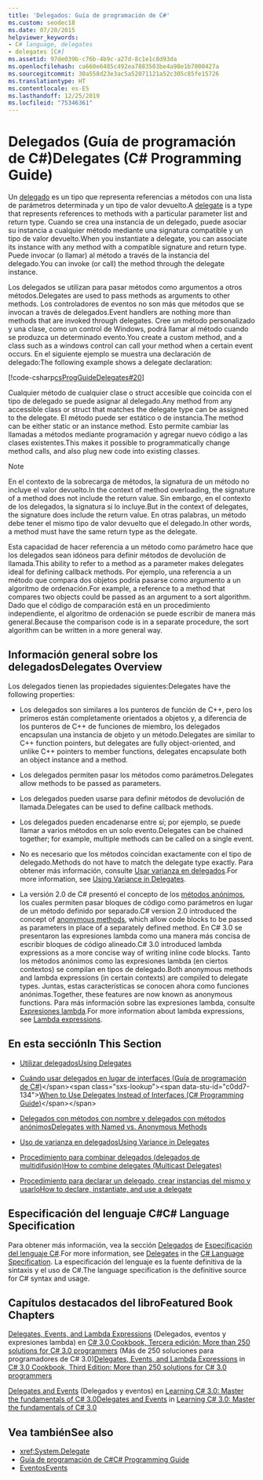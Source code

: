 ```yaml
---
title: 'Delegados: Guía de programación de C#'
ms.custom: seodec18
ms.date: 07/20/2015
helpviewer_keywords:
- C# language, delegates
- delegates [C#]
ms.assetid: 97de039b-c76b-4b9c-a27d-8c1e1c8d93da
ms.openlocfilehash: ca660e6485c492ea7883503be4a98e1b7000427a
ms.sourcegitcommit: 30a558d23e3ac5a52071121a52c305c85fe15726
ms.translationtype: HT
ms.contentlocale: es-ES
ms.lasthandoff: 12/25/2019
ms.locfileid: "75346361"
---
```

# <a name="delegates-c-programming-guide"></a><span data-ttu-id="c0dd7-102">Delegados (Guía de programación de C#)</span><span class="sxs-lookup"><span data-stu-id="c0dd7-102">Delegates (C# Programming Guide)</span></span>
<span data-ttu-id="c0dd7-103">Un [delegado](../../language-reference/builtin-types/reference-types.md) es un tipo que representa referencias a métodos con una lista de parámetros determinada y un tipo de valor devuelto.</span><span class="sxs-lookup"><span data-stu-id="c0dd7-103">A [delegate](../../language-reference/builtin-types/reference-types.md) is a type that represents references to methods with a particular parameter list and return type.</span></span> <span data-ttu-id="c0dd7-104">Cuando se crea una instancia de un delegado, puede asociar su instancia a cualquier método mediante una signatura compatible y un tipo de valor devuelto.</span><span class="sxs-lookup"><span data-stu-id="c0dd7-104">When you instantiate a delegate, you can associate its instance with any method with a compatible signature and return type.</span></span> <span data-ttu-id="c0dd7-105">Puede invocar (o llamar) al método a través de la instancia del delegado.</span><span class="sxs-lookup"><span data-stu-id="c0dd7-105">You can invoke (or call) the method through the delegate instance.</span></span>  
  
 <span data-ttu-id="c0dd7-106">Los delegados se utilizan para pasar métodos como argumentos a otros métodos.</span><span class="sxs-lookup"><span data-stu-id="c0dd7-106">Delegates are used to pass methods as arguments to other methods.</span></span> <span data-ttu-id="c0dd7-107">Los controladores de eventos no son más que métodos que se invocan a través de delegados.</span><span class="sxs-lookup"><span data-stu-id="c0dd7-107">Event handlers are nothing more than methods that are invoked through delegates.</span></span> <span data-ttu-id="c0dd7-108">Cree un método personalizado y una clase, como un control de Windows, podrá llamar al método cuando se produzca un determinado evento.</span><span class="sxs-lookup"><span data-stu-id="c0dd7-108">You create a custom method, and a class such as a windows control can call your method when a certain event occurs.</span></span> <span data-ttu-id="c0dd7-109">En el siguiente ejemplo se muestra una declaración de delegado:</span><span class="sxs-lookup"><span data-stu-id="c0dd7-109">The following example shows a delegate declaration:</span></span>  
  
 [!code-csharp[csProgGuideDelegates#20](~/samples/snippets/csharp/VS_Snippets_VBCSharp/csProgGuideDelegates/CS/Delegates.cs#20)]  
  
 <span data-ttu-id="c0dd7-110">Cualquier método de cualquier clase o struct accesible que coincida con el tipo de delegado se puede asignar al delegado.</span><span class="sxs-lookup"><span data-stu-id="c0dd7-110">Any method from any accessible class or struct that matches the delegate type can be assigned to the delegate.</span></span> <span data-ttu-id="c0dd7-111">El método puede ser estático o de instancia.</span><span class="sxs-lookup"><span data-stu-id="c0dd7-111">The method can be either static or an instance method.</span></span> <span data-ttu-id="c0dd7-112">Esto permite cambiar las llamadas a métodos mediante programación y agregar nuevo código a las clases existentes.</span><span class="sxs-lookup"><span data-stu-id="c0dd7-112">This makes it possible to programmatically change method calls, and also plug new code into existing classes.</span></span>  
  
> [!NOTE]
> <span data-ttu-id="c0dd7-113">En el contexto de la sobrecarga de métodos, la signatura de un método no incluye el valor devuelto.</span><span class="sxs-lookup"><span data-stu-id="c0dd7-113">In the context of method overloading, the signature of a method does not include the return value.</span></span> <span data-ttu-id="c0dd7-114">Sin embargo, en el contexto de los delegados, la signatura sí lo incluye.</span><span class="sxs-lookup"><span data-stu-id="c0dd7-114">But in the context of delegates, the signature does include the return value.</span></span> <span data-ttu-id="c0dd7-115">En otras palabras, un método debe tener el mismo tipo de valor devuelto que el delegado.</span><span class="sxs-lookup"><span data-stu-id="c0dd7-115">In other words, a method must have the same return type as the delegate.</span></span>  
  
 <span data-ttu-id="c0dd7-116">Esta capacidad de hacer referencia a un método como parámetro hace que los delegados sean idóneos para definir métodos de devolución de llamada.</span><span class="sxs-lookup"><span data-stu-id="c0dd7-116">This ability to refer to a method as a parameter makes delegates ideal for defining callback methods.</span></span> <span data-ttu-id="c0dd7-117">Por ejemplo, una referencia a un método que compara dos objetos podría pasarse como argumento a un algoritmo de ordenación.</span><span class="sxs-lookup"><span data-stu-id="c0dd7-117">For example, a reference to a method that compares two objects could be passed as an argument to a sort algorithm.</span></span> <span data-ttu-id="c0dd7-118">Dado que el código de comparación está en un procedimiento independiente, el algoritmo de ordenación se puede escribir de manera más general.</span><span class="sxs-lookup"><span data-stu-id="c0dd7-118">Because the comparison code is in a separate procedure, the sort algorithm can be written in a more general way.</span></span>  
  
## <a name="delegates-overview"></a><span data-ttu-id="c0dd7-119">Información general sobre los delegados</span><span class="sxs-lookup"><span data-stu-id="c0dd7-119">Delegates Overview</span></span>  
 <span data-ttu-id="c0dd7-120">Los delegados tienen las propiedades siguientes:</span><span class="sxs-lookup"><span data-stu-id="c0dd7-120">Delegates have the following properties:</span></span>  
  
- <span data-ttu-id="c0dd7-121">Los delegados son similares a los punteros de función de C++, pero los primeros están completamente orientados a objetos y, a diferencia de los punteros de C++ de funciones de miembro, los delegados encapsulan una instancia de objeto y un método.</span><span class="sxs-lookup"><span data-stu-id="c0dd7-121">Delegates are similar to C++ function pointers, but delegates are fully object-oriented, and unlike C++ pointers to member functions, delegates encapsulate both an object instance and a method.</span></span>
  
- <span data-ttu-id="c0dd7-122">Los delegados permiten pasar los métodos como parámetros.</span><span class="sxs-lookup"><span data-stu-id="c0dd7-122">Delegates allow methods to be passed as parameters.</span></span>  
  
- <span data-ttu-id="c0dd7-123">Los delegados pueden usarse para definir métodos de devolución de llamada.</span><span class="sxs-lookup"><span data-stu-id="c0dd7-123">Delegates can be used to define callback methods.</span></span>  
  
- <span data-ttu-id="c0dd7-124">Los delegados pueden encadenarse entre sí; por ejemplo, se puede llamar a varios métodos en un solo evento.</span><span class="sxs-lookup"><span data-stu-id="c0dd7-124">Delegates can be chained together; for example, multiple methods can be called on a single event.</span></span>  
  
- <span data-ttu-id="c0dd7-125">No es necesario que los métodos coincidan exactamente con el tipo de delegado.</span><span class="sxs-lookup"><span data-stu-id="c0dd7-125">Methods do not have to match the delegate type exactly.</span></span> <span data-ttu-id="c0dd7-126">Para obtener más información, consulte [Usar varianza en delegados](../concepts/covariance-contravariance/using-variance-in-delegates.md).</span><span class="sxs-lookup"><span data-stu-id="c0dd7-126">For more information, see [Using Variance in Delegates](../concepts/covariance-contravariance/using-variance-in-delegates.md).</span></span>  
  
- <span data-ttu-id="c0dd7-127">La versión 2.0 de C# presentó el concepto de los [métodos anónimos](../../language-reference/operators/delegate-operator.md), los cuales permiten pasar bloques de código como parámetros en lugar de un método definido por separado.</span><span class="sxs-lookup"><span data-stu-id="c0dd7-127">C# version 2.0 introduced the concept of [anonymous methods](../../language-reference/operators/delegate-operator.md), which allow code blocks to be passed as parameters in place of a separately defined method.</span></span> <span data-ttu-id="c0dd7-128">En C# 3.0 se presentaron las expresiones lambda como una manera más concisa de escribir bloques de código alineado.</span><span class="sxs-lookup"><span data-stu-id="c0dd7-128">C# 3.0 introduced lambda expressions as a more concise way of writing inline code blocks.</span></span> <span data-ttu-id="c0dd7-129">Tanto los métodos anónimos como las expresiones lambda (en ciertos contextos) se compilan en tipos de delegado.</span><span class="sxs-lookup"><span data-stu-id="c0dd7-129">Both anonymous methods and lambda expressions (in certain contexts) are compiled to delegate types.</span></span> <span data-ttu-id="c0dd7-130">Juntas, estas características se conocen ahora como funciones anónimas.</span><span class="sxs-lookup"><span data-stu-id="c0dd7-130">Together, these features are now known as anonymous functions.</span></span> <span data-ttu-id="c0dd7-131">Para más información sobre las expresiones lambda, consulte [Expresiones lambda](../statements-expressions-operators/lambda-expressions.md).</span><span class="sxs-lookup"><span data-stu-id="c0dd7-131">For more information about lambda expressions, see [Lambda expressions](../statements-expressions-operators/lambda-expressions.md).</span></span>
  
## <a name="in-this-section"></a><span data-ttu-id="c0dd7-132">En esta sección</span><span class="sxs-lookup"><span data-stu-id="c0dd7-132">In This Section</span></span>  
  
- [<span data-ttu-id="c0dd7-133">Utilizar delegados</span><span class="sxs-lookup"><span data-stu-id="c0dd7-133">Using Delegates</span></span>](./using-delegates.md)  
  
- <span data-ttu-id="c0dd7-134">[Cuándo usar delegados en lugar de interfaces (Guía de programación de C#)](https://docs.microsoft.com/previous-versions/visualstudio/visual-studio-2010/ms173173(v=vs.100))</span><span class="sxs-lookup"><span data-stu-id="c0dd7-134">[When to Use Delegates Instead of Interfaces (C# Programming Guide)](https://docs.microsoft.com/previous-versions/visualstudio/visual-studio-2010/ms173173(v=vs.100))</span></span>  
  
- [<span data-ttu-id="c0dd7-135">Delegados con métodos con nombre y delegados con métodos anónimos</span><span class="sxs-lookup"><span data-stu-id="c0dd7-135">Delegates with Named vs. Anonymous Methods</span></span>](./delegates-with-named-vs-anonymous-methods.md)  
  
- [<span data-ttu-id="c0dd7-136">Uso de varianza en delegados</span><span class="sxs-lookup"><span data-stu-id="c0dd7-136">Using Variance in Delegates</span></span>](../concepts/covariance-contravariance/using-variance-in-delegates.md)  
  
- [<span data-ttu-id="c0dd7-137">Procedimiento para combinar delegados (delegados de multidifusión)</span><span class="sxs-lookup"><span data-stu-id="c0dd7-137">How to combine delegates (Multicast Delegates)</span></span>](./how-to-combine-delegates-multicast-delegates.md)  
  
- [<span data-ttu-id="c0dd7-138">Procedimiento para declarar un delegado, crear instancias del mismo y usarlo</span><span class="sxs-lookup"><span data-stu-id="c0dd7-138">How to declare, instantiate, and use a delegate</span></span>](./how-to-declare-instantiate-and-use-a-delegate.md)

## <a name="c-language-specification"></a><span data-ttu-id="c0dd7-139">Especificación del lenguaje C#</span><span class="sxs-lookup"><span data-stu-id="c0dd7-139">C# Language Specification</span></span>  

<span data-ttu-id="c0dd7-140">Para obtener más información, vea la sección [Delegados](~/_csharplang/spec/delegates.md) de [Especificación del lenguaje C#](/dotnet/csharp/language-reference/language-specification/introduction).</span><span class="sxs-lookup"><span data-stu-id="c0dd7-140">For more information, see [Delegates](~/_csharplang/spec/delegates.md) in the [C# Language Specification](/dotnet/csharp/language-reference/language-specification/introduction).</span></span> <span data-ttu-id="c0dd7-141">La especificación del lenguaje es la fuente definitiva de la sintaxis y el uso de C#.</span><span class="sxs-lookup"><span data-stu-id="c0dd7-141">The language specification is the definitive source for C# syntax and usage.</span></span>
  
## <a name="featured-book-chapters"></a><span data-ttu-id="c0dd7-142">Capítulos destacados del libro</span><span class="sxs-lookup"><span data-stu-id="c0dd7-142">Featured Book Chapters</span></span>  
 <span data-ttu-id="c0dd7-143">[Delegates, Events, and Lambda Expressions](https://docs.microsoft.com/previous-versions/visualstudio/visual-studio-2008/ff518994%28v=orm.10%29) (Delegados, eventos y expresiones lambda) en [C# 3.0 Cookbook, Tercera edición: More than 250 solutions for C# 3.0 programmers](https://docs.microsoft.com/previous-versions/visualstudio/visual-studio-2008/ff518995%28v=orm.10%29) (Más de 250 soluciones para programadores de C# 3.0)</span><span class="sxs-lookup"><span data-stu-id="c0dd7-143">[Delegates, Events, and Lambda Expressions](https://docs.microsoft.com/previous-versions/visualstudio/visual-studio-2008/ff518994%28v=orm.10%29) in [C# 3.0 Cookbook, Third Edition: More than 250 solutions for C# 3.0 programmers](https://docs.microsoft.com/previous-versions/visualstudio/visual-studio-2008/ff518995%28v=orm.10%29)</span></span>  
  
 <span data-ttu-id="c0dd7-144">[Delegates and Events](https://docs.microsoft.com/previous-versions/visualstudio/visual-studio-2008/ff652490%28v=orm.10%29) (Delegados y eventos) en [Learning C# 3.0: Master the fundamentals of C# 3.0](https://docs.microsoft.com/previous-versions/visualstudio/visual-studio-2008/ff652493%28v=orm.10%29)</span><span class="sxs-lookup"><span data-stu-id="c0dd7-144">[Delegates and Events](https://docs.microsoft.com/previous-versions/visualstudio/visual-studio-2008/ff652490%28v=orm.10%29) in [Learning C# 3.0: Master the fundamentals of C# 3.0](https://docs.microsoft.com/previous-versions/visualstudio/visual-studio-2008/ff652493%28v=orm.10%29)</span></span>  
  
## <a name="see-also"></a><span data-ttu-id="c0dd7-145">Vea también</span><span class="sxs-lookup"><span data-stu-id="c0dd7-145">See also</span></span>

- <xref:System.Delegate>
- [<span data-ttu-id="c0dd7-146">Guía de programación de C#</span><span class="sxs-lookup"><span data-stu-id="c0dd7-146">C# Programming Guide</span></span>](../index.md)
- [<span data-ttu-id="c0dd7-147">Eventos</span><span class="sxs-lookup"><span data-stu-id="c0dd7-147">Events</span></span>](../events/index.md)
